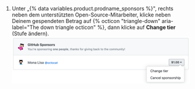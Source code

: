 1. Unter „{% data variables.product.prodname_sponsors %}", rechts neben dem unterstützten Open-Source-Mitarbeiter, klicke neben Deinem gespendeten Betrag auf {% octicon "triangle-down" aria-label="The down triangle octicon" %}, dann klicke auf **Change tier** (Stufe ändern). ![Schaltfläche „Change tier" (Stufe ändern)](/assets/images/help/billing/edit-sponsor-billing.png)
